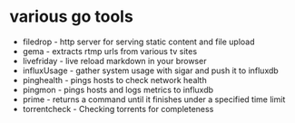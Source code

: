 # various go tools

* filedrop - http server for serving static content and file upload
* gema - extracts rtmp urls from various tv sites
* livefriday - live reload markdown in your browser
* influxUsage - gather system usage with sigar and push it to influxdb
* pinghealth - pings hosts to check network health
* pingmon - pings hosts and logs metrics to influxdb
* prime - returns a command until it finishes under a specified time limit
* torrentcheck - Checking torrents for completeness
